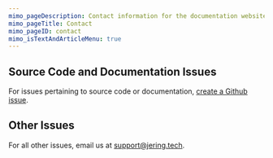 ```yaml
---
mimo_pageDescription: Contact information for the documentation website for Jering.Web.SyntaxHighlighters.Prism.
mimo_pageTitle: Contact
mimo_pageID: contact
mimo_isTextAndArticleMenu: true
---
```


## Source Code and Documentation Issues
For issues pertaining to source code or documentation, [create a Github issue](https://github.com/JeringTech/Web.SyntaxHighlighters.Prism/issues/new).

## Other Issues
For all other issues, email us at [support@jering.tech](mailto:support@jering.tech).